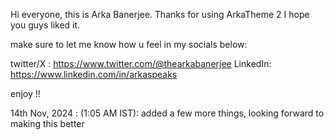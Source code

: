 Hi everyone,
this is Arka Banerjee.
Thanks for using ArkaTheme 2
I hope you guys liked it.


make sure to let me know how u feel in my socials below:

twitter/X : https://www.twitter.com/@thearkabanerjee
LinkedIn: https://www.linkedin.com/in/arkaspeaks

enjoy !!



14th Nov, 2024 : (1:05 AM IST): added a few more things, looking forward to making this better